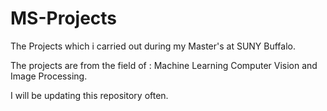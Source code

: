 # MS-Projects
The Projects which i carried out during my Master's at SUNY Buffalo. 

The projects are from the field of :
Machine Learning
Computer Vision and Image Processing.

I will be updating this repository often.
